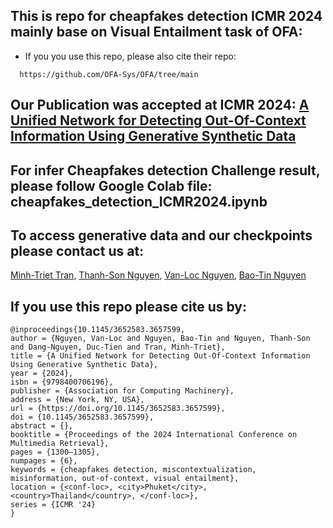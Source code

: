 ## This is repo for cheapfakes detection ICMR 2024 mainly base on Visual Entailment task of OFA:
- If you you use this repo, please also cite their repo:
```
  https://github.com/OFA-Sys/OFA/tree/main
```
## Our Publication was accepted at ICMR 2024: [A Unified Network for Detecting Out-Of-Context Information Using Generative Synthetic Data](https://dl.acm.org/doi/10.1145/3652583.3657599)
## For infer Cheapfakes detection Challenge result, please follow Google Colab file: cheapfakes_detection_ICMR2024.ipynb
## To access generative data and our checkpoints please contact us at: 
[Minh-Triet Tran](mailto:tmtriet@selab.hcmus.edu.vn), [Thanh-Son Nguyen](mailto:nthanhson@selab.hcmus.edu.vn), [Van-Loc Nguyen](mailto:nvloc@selab.hcmus.edu.vn), [Bao-Tin Nguyen](mailto:nbtin@selab.hcmus.edu.vn)
## If you use this repo please cite us by:
```
@inproceedings{10.1145/3652583.3657599,
author = {Nguyen, Van-Loc and Nguyen, Bao-Tin and Nguyen, Thanh-Son and Dang-Nguyen, Duc-Tien and Tran, Minh-Triet},
title = {A Unified Network for Detecting Out-Of-Context Information Using Generative Synthetic Data},
year = {2024},
isbn = {9798400706196},
publisher = {Association for Computing Machinery},
address = {New York, NY, USA},
url = {https://doi.org/10.1145/3652583.3657599},
doi = {10.1145/3652583.3657599},
abstract = {},
booktitle = {Proceedings of the 2024 International Conference on Multimedia Retrieval},
pages = {1300–1305},
numpages = {6},
keywords = {cheapfakes detection, miscontextualization, misinformation, out-of-context, visual entailment},
location = {<conf-loc>, <city>Phuket</city>, <country>Thailand</country>, </conf-loc>},
series = {ICMR '24}
}
```
